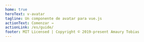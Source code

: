 ```yaml
---
home: true
heroText: v-avatar
tagline: Un componente de avatar para vue.js
actionText: Comenzar →
actionLink: /es/guide/
footer: MIT Licensed | Copyright © 2019-present Amaury Tobias
---
```

